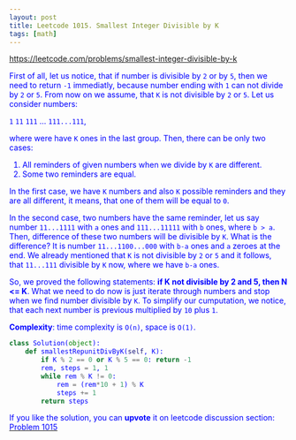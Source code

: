 ```yaml
---
layout: post
title: Leetcode 1015. Smallest Integer Divisible by K
tags: [math]
---
```


<a href="https://leetcode.com/problems/smallest-integer-divisible-by-k"> <font color = blue>https://leetcode.com/problems/smallest-integer-divisible-by-k

First of all, let us notice, that if number is divisible by `2` or by `5`, then we need to return `-1` immediatly, because number ending with `1` can not divide by `2` or `5`. From now on we assume, that `K` is not divisible by `2` or `5`. Let us consider numbers:

`1`
`11`
`111`
...
`111...111`,

where were have `K` ones in the last group. Then, there can be only two cases:
1. All reminders of given numbers when we divide by `K` are different.
2. Some two reminders are equal.

In the first case, we have `K` numbers and also `K` possible reminders and they are all different, it means, that one of them will be equal to `0`.

In the second case, two numbers have the same reminder, let us say number `11...1111` with `a` ones and `111...11111` with `b` ones, where `b > a`. Then, difference of these two numbers will be divisible by `K`. What is the difference? It is number `11...1100...000` with `b-a` ones and `a` zeroes at the end. We already mentioned that `K` is not divisible by `2` or `5` and it follows, that `11...111` divisible by `K` now, where we have `b-a` ones.

So, we proved the following statements: **if K not divisible by 2 and 5, then N <= K**. What we need to do now is just iterate through numbers and stop when we find number divisible by `K`. To simplify our cumputation, we notice, that each next number is previous multiplied by `10` plus `1`.

**Complexity**: time complexity is `O(n)`, space is `O(1)`.

```python
class Solution(object):
    def smallestRepunitDivByK(self, K):
        if K % 2 == 0 or K % 5 == 0: return -1
        rem, steps = 1, 1
        while rem % K != 0:
            rem = (rem*10 + 1) % K
            steps += 1
        return steps
```

If you like the solution, you can **upvote** it on leetcode discussion section:<a href="https://leetcode.com/problems/smallest-integer-divisible-by-k/discuss/948435/python-math-pigeon-holes-explained"> <font color = blue>Problem 1015
